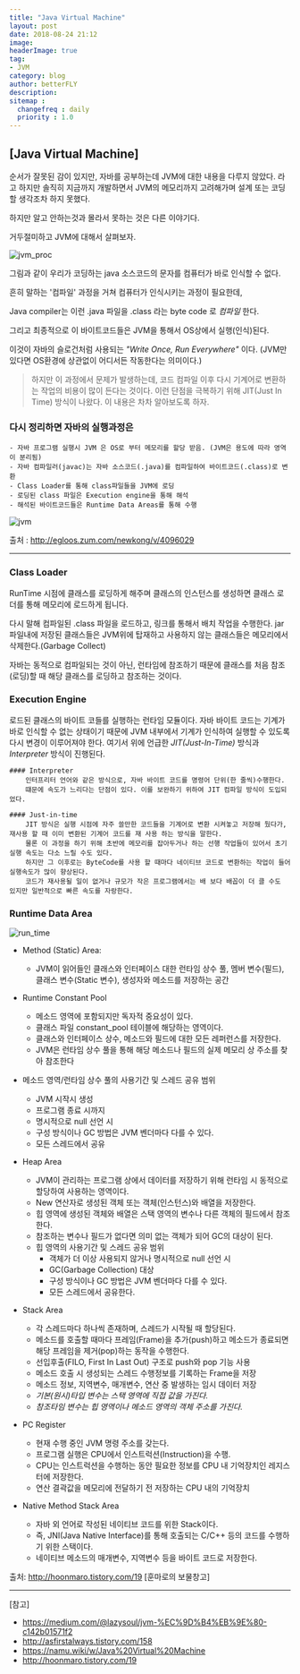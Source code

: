 ```yaml
---
title: "Java Virtual Machine"
layout: post
date: 2018-08-24 21:12
image: 
headerImage: true
tag:
- JVM
category: blog
author: betterFLY
description:
sitemap :
  changefreq : daily
  priority : 1.0
---
```


## [Java Virtual Machine]

순서가 잘못된 감이 있지만, 자바를 공부하는데 JVM에 대한 내용을 다루지 않았다.
라고 하지만 솔직히 지금까지 개발하면서 JVM의 메모리까지 고려해가며 설계 또는 코딩할 생각조차 하지 못했다.

하지만 알고 안하는것과 몰라서 못하는 것은 다른 이야기다.

거두절미하고 JVM에 대해서 살펴보자.

![jvm_proc](/assets/images/180824/jvm_proc.png)

그림과 같이 우리가 코딩하는 java 소스코드의 문자를 컴퓨터가 바로 인식할 수 없다.

흔히 말하는 '컴파일' 과정을 거쳐 컴퓨터가 인식시키는 과정이 필요한데, 

Java compiler는 이런 .java 파일을 .class 라는 byte code 로 *컴파일* 한다.

그리고 최종적으로 이 바이트코드들은 JVM을 통해서 OS상에서 실행(인식)된다.

이것이 자바의 슬로건처럼 사용되는 *"Write Once, Run Everywhere"* 이다.
(JVM만 있다면 OS환경에 상관없이 어디서든 작동한다는 의미이다.)

> 하지만 이 과정에서 문제가 발생하는데, 코드 컴파일 이후 다시 기계어로 변환하는 작업의 비용이 많이 든다는 것이다.
> 이런 단점을 극복하기 위해 JIT(Just In Time) 방식이 나왔다. 이 내용은 차차 알아보도록 하자.

### 다시 정리하면 자바의 실행과정은
    - 자바 프로그램 실행시 JVM 은 OS로 부터 메모리를 할당 받음. (JVM은 용도에 따라 영역이 분리됨)
    - 자바 컴파일러(javac)는 자바 소스코드(.java)를 컴파일하여 바이트코드(.class)로 변환
    - Class Loader를 통해 class파일들을 JVM에 로딩
    - 로딩된 class 파일은 Execution engine을 통해 해석
    - 해석된 바이트코드들은 Runtime Data Areas를 통해 수행
    
![jvm](/assets/images/180824/jvm.jpg)

출처 : http://egloos.zum.com/newkong/v/4096029

---

### Class Loader
RunTime 시점에 클래스를 로딩하게 해주며 클래스의 인스턴스를 생성하면 클래스 로더를 통해 메모리에 로드하게 됩니다.

다시 말해 컴파일된 .class 파일을 로드하고, 링크를 통해서 배치 작업을 수행한다. jar파일내에 저장된 클래스들은 JVM위에 탑재하고 사용하지 않는 클래스들은 메모리에서 삭제한다.(Garbage Collect) 

자바는 동적으로 컴파일되는 것이 아닌, 런타임에 참조하기 때문에 클래스를 처음 참조(로딩)할 때 해당 클래스를 로딩하고 참조하는 것이다.


### Execution Engine
로드된 클래스의 바이트 코들를 실행하는 런타임 모듈이다. 
자바 바이트 코드는 기계가 바로 인식할 수 없는 상태이기 때문에 JVM 내부에서 기계가 인식하여 실행할 수 있도록 다시 변경이 이루어져야 한다.
여기서 위에 언급한 *JIT(Just-In-Time)* 방식과 *Interpreter* 방식이 진행된다.

    #### Interpreter
        인터프리터 언어와 같은 방식으로, 자바 바이트 코드를 명령어 단위(한 줄씩)수행한다.
        떄문에 속도가 느리다는 단점이 있다. 이를 보완하기 위하여 JIT 컴파일 방식이 도입되었다.
        
    #### Just-in-time
        JIT 방식은 실행 시점에 자주 쓸만한 코드들을 기계어로 변환 시켜놓고 저장해 뒀다가, 재사용 할 때 이미 변환된 기계어 코드를 재 사용 하는 방식을 말한다. 
        물론 이 과정을 하기 위해 초반에 메모리를 잡아두거나 하는 선행 작업들이 있어서 초기 실행 속도는 다소 느릴 수도 있다. 
        하지만 그 이후로는 ByteCode를 사용 할 때마다 네이티브 코드로 변환하는 작업이 들어 실행속도가 많이 향상된다. 
        코드가 재사용될 일이 없거나 규모가 작은 프로그램에서는 배 보다 배꼽이 더 클 수도 있지만 일반적으로 빠른 속도를 자랑한다.
        

### Runtime Data Area

![run_time](/assets/images/180824/runtime_data.png)        

 
- Method (Static) Area: 
    - JVM이 읽어들인 클래스와 인터페이스 대한 런타임 상수 풀, 멤버 변수(필드), 클래스 변수(Static 변수), 생성자와 메소드를 저장하는 공간
    
- Runtime Constant Pool
    - 메소드 영역에 포함되지만 독자적 중요성이 있다.
    - 클래스 파일 constant_pool 테이블에 해당하는 영역이다.
    - 클래스와 인터페이스 상수, 메소드와 필드에 대한 모든 레퍼런스를 저장한다.
    - JVM은 런타임 상수 풀을 통해 해당 메소드나 필드의 실제 메모리 상 주소를 찾아 참조한다
    
- 메소드 영역/런타임 상수 풀의 사용기간 및 스레드 공유 범위
    - JVM 시작시 생성
    - 프로그램 종료 시까지
    - 명시적으로 null 선언 시
    - 구성 방식이나 GC 방법은 JVM 벤더마다 다를 수 있다.
    - 모든 스레드에서 공유
    
- Heap Area
    - JVM이 관리하는 프로그램 상에서 데이터를 저장하기 위해 런타임 시 동적으로 할당하여 사용하는 영역이다.
    - New 연산자로 생성된 객체 또는 객체(인스턴스)와 배열을 저장한다.
    - 힙 영역에 생성된 객체와 배열은 스택 영역의 변수나 다른 객체의 필드에서 참조한다.
    - 참조하는 변수나 필드가 없다면 의미 없는 객체가 되어 GC의 대상이 된다.
    - 힙 영역의 사용기간 및 스레드 공유 범위
        - 객체가 더 이상 사용되지 않거나 명시적으로 null 선언 시
        - GC(Garbage Collection) 대상
        - 구성 방식이나 GC 방법은 JVM 벤더마다 다를 수 있다.
        - 모든 스레드에서 공유한다.
        
- Stack Area
    - 각 스레드마다 하나씩 존재하며, 스레드가 시작될 때 할당된다.
    - 메소드를 호출할 때마다 프레임(Frame)을 추가(push)하고 메소드가 종료되면 해당 프레임을 제거(pop)하는 동작을 수행한다.
    - 선입후출(FILO, First In Last Out) 구조로 push와 pop 기능 사용
    - 메소드 호출 시 생성되는 스레드 수행정보를 기록하는 Frame을 저장
    - 메소드 정보, 지역변수, 매개변수, 연산 중 발생하는 임시 데이터 저장
    - *기본(원시)타입 변수는 스택 영역에 직접 값을 가진다.*
    - *참조타임 변수는 힙 영역이나 메소드 영역의 객체 주소를 가진다.*

- PC Register
    - 현재 수행 중인 JVM 명령 주소를 갖는다.
    - 프로그램 실행은 CPU에서 인스트럭션(Instruction)을 수행.
    - CPU는 인스트럭션을 수행하는 동안 필요한 정보를 CPU 내 기억장치인 레지스터에 저장한다.
    - 연산 결곽값을 메모리에 전달하기 전 저장하는 CPU 내의 기억장치

- Native Method Stack Area
    - 자바 외 언어로 작성된 네이티브 코드를 위한 Stack이다.
    - 즉, JNI(Java Native Interface)를 통해 호출되는 C/C++ 등의 코드를 수행하기 위한 스택이다.
    - 네이티브 메소드의 매개변수, 지역변수 등을 바이트 코드로 저장한다.

출처: http://hoonmaro.tistory.com/19 [훈마로의 보물창고]


---

[참고]
- https://medium.com/@lazysoul/jvm-%EC%9D%B4%EB%9E%80-c142b01571f2
- http://asfirstalways.tistory.com/158
- https://namu.wiki/w/Java%20Virtual%20Machine
- http://hoonmaro.tistory.com/19